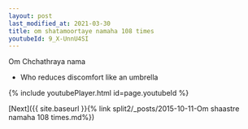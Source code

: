```yaml
---
layout: post
last_modified_at: 2021-03-30
title: om shatamoortaye namaha 108 times
youtubeId: 9_X-UnnU4SI
---
```

 
 
Om Chchathraya nama 
 
 -  Who reduces discomfort like an umbrella 
 
  
 
  
 
 
 
 
 
 


{% include youtubePlayer.html id=page.youtubeId %}
 
[Next]({{ site.baseurl }}{% link  split2/_posts/2015-10-11-Om shaastre namaha 108 times.md%})
 

